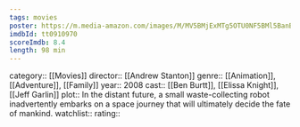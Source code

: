 ```yaml
---
tags: movies
poster: https://m.media-amazon.com/images/M/MV5BMjExMTg5OTU0NF5BMl5BanBnXkFtZTcwMjMxMzMzMw@@._V1_SX300.jpg
imdbId: tt0910970
scoreImdb: 8.4
length: 98 min
---
```


category:: [[Movies]]
director:: [[Andrew Stanton]]
genre:: [[Animation]], [[Adventure]], [[Family]]
year:: 2008
cast:: [[Ben Burtt]], [[Elissa Knight]], [[Jeff Garlin]]
plot:: In the distant future, a small waste-collecting robot inadvertently embarks on a space journey that will ultimately decide the fate of mankind.
watchlist::
rating::
